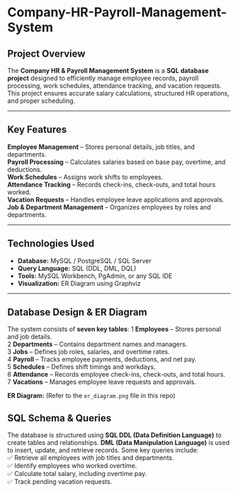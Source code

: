 # Company-HR-Payroll-Management-System



##  Project Overview
The **Company HR & Payroll Management System** is a **SQL database project** designed to efficiently manage employee records, payroll processing, work schedules, attendance tracking, and vacation requests. This project ensures accurate salary calculations, structured HR operations, and proper scheduling.

---

##  Key Features
**Employee Management** – Stores personal details, job titles, and departments.  
 **Payroll Processing** – Calculates salaries based on base pay, overtime, and deductions.  
 **Work Schedules** – Assigns work shifts to employees.  
 **Attendance Tracking** – Records check-ins, check-outs, and total hours worked.  
 **Vacation Requests** – Handles employee leave applications and approvals.  
 **Job & Department Management** – Organizes employees by roles and departments.  

---

##  Technologies Used
- **Database:** MySQL / PostgreSQL / SQL Server  
- **Query Language:** SQL (DDL, DML, DQL)  
- **Tools:** MySQL Workbench, PgAdmin, or any SQL IDE  
- **Visualization:** ER Diagram using Graphviz  

---

##  Database Design & ER Diagram
The system consists of **seven key tables**:
1️ **Employees** – Stores personal and job details.  
2️ **Departments** – Contains department names and managers.  
3️ **Jobs** – Defines job roles, salaries, and overtime rates.  
4️ **Payroll** – Tracks employee payments, deductions, and net pay.  
5️ **Schedules** – Defines shift timings and workdays.  
6️ **Attendance** – Records employee check-ins, check-outs, and total hours.  
7️ **Vacations** – Manages employee leave requests and approvals.  

 **ER Diagram:** (Refer to the `er_diagram.png` file in this repo)  


##  SQL Schema & Queries
The database is structured using **SQL DDL (Data Definition Language)** to create tables and relationships. **DML (Data Manipulation Language)** is used to insert, update, and retrieve records. Some key queries include:  
✅ Retrieve all employees with job titles and departments.  
✅ Identify employees who worked overtime.  
✅ Calculate total salary, including overtime pay.  
✅ Track pending vacation requests.  






